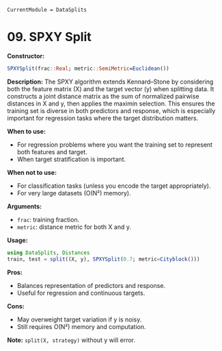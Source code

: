 ```@meta
CurrentModule = DataSplits
```

# 09. SPXY Split

**Constructor:**

```julia
SPXYSplit(frac::Real; metric::SemiMetric=Euclidean())
```

**Description:**
The SPXY algorithm extends Kennard–Stone by considering both the feature matrix (X) and the target vector (y) when splitting data. It constructs a joint distance matrix as the sum of normalized pairwise distances in X and y, then applies the maximin selection. This ensures the training set is diverse in both predictors and response, which is especially important for regression tasks where the target distribution matters.

**When to use:**

- For regression problems where you want the training set to represent both features and target.
- When target stratification is important.

**When not to use:**

- For classification tasks (unless you encode the target appropriately).
- For very large datasets (O(N²) memory).

**Arguments:**

- `frac`: training fraction.
- `metric`: distance metric for both X and y.

**Usage:**

```julia
using DataSplits, Distances
train, test = split((X, y), SPXYSplit(0.7; metric=Cityblock()))
```

**Pros:**

- Balances representation of predictors and response.
- Useful for regression and continuous targets.

**Cons:**

- May overweight target variation if y is noisy.
- Still requires O(N²) memory and computation.

**Note:** `split(X, strategy)` without y will error.
